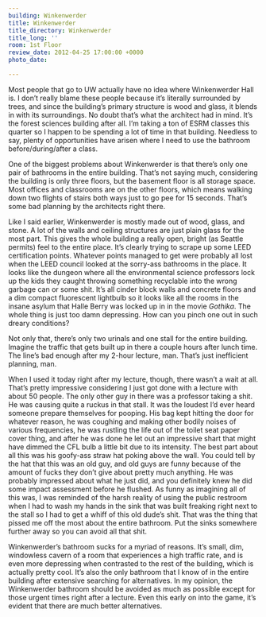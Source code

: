 ```yaml
---
building: Winkenwerder
title: Winkenwerder
title_directory: Winkenwerder
title_long: ''
room: 1st Floor
review_date: 2012-04-25 17:00:00 +0000
photo_date: 

---
```

Most people that go to UW actually have no idea where Winkenwerder Hall is. I don’t really blame these people because it’s literally surrounded by trees, and since the building’s primary structure is wood and glass, it blends in with its surroundings. No doubt that’s what the architect had in mind. It’s the forest sciences building after all. I’m taking a ton of ESRM classes this quarter so I happen to be spending a lot of time in that building. Needless to say, plenty of opportunities have arisen where I need to use the bathroom before/during/after a class.

One of the biggest problems about Winkenwerder is that there’s only one pair of bathrooms in the entire building. That’s not saying much, considering the building is only three floors, but the basement floor is all storage space. Most offices and classrooms are on the other floors, which means walking down two flights of stairs both ways just to go pee for 15 seconds. That’s some bad planning by the architects right there.

Like I said earlier, Winkenwerder is mostly made out of wood, glass, and stone. A lot of the walls and ceiling structures are just plain glass for the most part. This gives the whole building a really open, bright (as Seattle permits) feel to the entire place. It’s clearly trying to scrape up some LEED certification points. Whatever points managed to get were probably all lost when the LEED council looked at the sorry-ass bathrooms in the place. It looks like the dungeon where all the environmental science professors lock up the kids they caught throwing something recyclable into the wrong garbage can or some shit. It’s all cinder block walls and concrete floors and a dim compact fluorescent lightbulb so it looks like all the rooms in the insane asylum that Halle Berry was locked up in in the movie _Gothika_. The whole thing is just too damn depressing. How can you pinch one out in such dreary conditions?

Not only that, there’s only two urinals and one stall for the entire building. Imagine the traffic that gets built up in there a couple hours after lunch time. The line’s bad enough after my 2-hour lecture, man. That’s just inefficient planning, man.

When I used it today right after my lecture, though, there wasn’t a wait at all. That’s pretty impressive considering I just got done with a lecture with about 50 people. The only other guy in there was a professor taking a shit. He was causing quite a ruckus in that stall. It was the loudest I’d ever heard someone prepare themselves for pooping. His bag kept hitting the door for whatever reason, he was coughing and making other bodily noises of various frequencies, he was rustling the life out of the toilet seat paper cover thing, and after he was done he let out an impressive shart that might have dimmed the CFL bulb a little bit due to its intensity. The best part about all this was his goofy-ass straw hat poking above the wall. You could tell by the hat that this was an old guy, and old guys are funny because of the amount of fucks they don’t give about pretty much anything. He was probably impressed about what he just did, and you definitely knew he did some impact assessment before he flushed. As funny as imagining all of this was, I was reminded of the harsh reality of using the public restroom when I had to wash my hands in the sink that was built freaking right next to the stall so I had to get a whiff of this old dude’s shit. That was the thing that pissed me off the most about the entire bathroom. Put the sinks somewhere further away so you can avoid all that shit.

Winkenwerder’s bathroom sucks for a myriad of reasons. It’s small, dim, windowless cavern of a room that experiences a high traffic rate, and is even more depressing when contrasted to the rest of the building, which is actually pretty cool. It’s also the only bathroom that I know of in the entire building after extensive searching for alternatives. In my opinion, the Winkenwerder bathroom should be avoided as much as possible except for those urgent times right after a lecture. Even this early on into the game, it’s evident that there are much better alternatives.